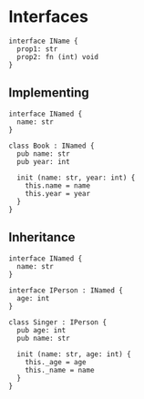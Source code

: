 # Interfaces
```the
interface IName {
  prop1: str
  prop2: fn (int) void
}
```

## Implementing
```the
interface INamed {
  name: str
}

class Book : INamed {
  pub name: str
  pub year: int

  init (name: str, year: int) {
    this.name = name
    this.year = year
  }
}
```

## Inheritance
```the
interface INamed {
  name: str
}

interface IPerson : INamed {
  age: int
}

class Singer : IPerson {
  pub age: int
  pub name: str

  init (name: str, age: int) {
    this._age = age
    this._name = name
  }
}
```
